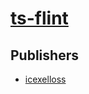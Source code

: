 # [ts-flint](https://pypi.org/project/ts-flint)



## Publishers
- [icexelloss](https://pypi.org/user/icexelloss)

